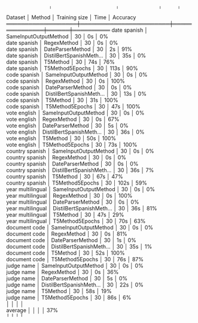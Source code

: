                    ╷                        ╷               ╷      ╷           
  Dataset           │ Method                 │ Training size │ Time │ Accuracy  
 ═══════════════════╪════════════════════════╪═══════════════╪══════╪══════════ 
  date spanish      │ SameInputOutputMethod  │            30 │   0s │       0%  
  date spanish      │ RegexMethod            │            30 │   0s │       0%  
  date spanish      │ DateParserMethod       │            30 │   2s │      91%  
  date spanish      │ DistilBertSpanishMeth… │            30 │  35s │       0%  
  date spanish      │ T5Method               │            30 │  74s │      76%  
  date spanish      │ T5Method5Epochs        │            30 │ 113s │      90%  
  code spanish      │ SameInputOutputMethod  │            30 │   0s │       0%  
  code spanish      │ RegexMethod            │            30 │   0s │     100%  
  code spanish      │ DateParserMethod       │            30 │   0s │       0%  
  code spanish      │ DistilBertSpanishMeth… │            30 │  13s │       0%  
  code spanish      │ T5Method               │            30 │  31s │     100%  
  code spanish      │ T5Method5Epochs        │            30 │  47s │     100%  
  vote english      │ SameInputOutputMethod  │            30 │   0s │       0%  
  vote english      │ RegexMethod            │            30 │   0s │      67%  
  vote english      │ DateParserMethod       │            30 │   5s │       0%  
  vote english      │ DistilBertSpanishMeth… │            30 │  36s │       0%  
  vote english      │ T5Method               │            30 │  50s │     100%  
  vote english      │ T5Method5Epochs        │            30 │  73s │     100%  
  country spanish   │ SameInputOutputMethod  │            30 │   0s │       0%  
  country spanish   │ RegexMethod            │            30 │   0s │       0%  
  country spanish   │ DateParserMethod       │            30 │   0s │       0%  
  country spanish   │ DistilBertSpanishMeth… │            30 │  36s │       7%  
  country spanish   │ T5Method               │            30 │  67s │      47%  
  country spanish   │ T5Method5Epochs        │            30 │ 102s │      59%  
  year multilingual │ SameInputOutputMethod  │            30 │   0s │       0%  
  year multilingual │ RegexMethod            │            30 │   0s │     100%  
  year multilingual │ DateParserMethod       │            30 │   0s │       0%  
  year multilingual │ DistilBertSpanishMeth… │            30 │  36s │      81%  
  year multilingual │ T5Method               │            30 │  47s │      29%  
  year multilingual │ T5Method5Epochs        │            30 │  70s │      63%  
  document code     │ SameInputOutputMethod  │            30 │   0s │       0%  
  document code     │ RegexMethod            │            30 │   0s │      81%  
  document code     │ DateParserMethod       │            30 │   1s │       0%  
  document code     │ DistilBertSpanishMeth… │            30 │  35s │       1%  
  document code     │ T5Method               │            30 │  52s │     100%  
  document code     │ T5Method5Epochs        │            30 │  76s │      87%  
  judge name        │ SameInputOutputMethod  │            30 │   0s │       0%  
  judge name        │ RegexMethod            │            30 │   0s │      36%  
  judge name        │ DateParserMethod       │            30 │   5s │       0%  
  judge name        │ DistilBertSpanishMeth… │            30 │  22s │       0%  
  judge name        │ T5Method               │            30 │  58s │      19%  
  judge name        │ T5Method5Epochs        │            30 │  86s │       6%  
                    │                        │               │      │           
  average           │                        │               │      │      37%  
                    ╵                        ╵               ╵      ╵           
